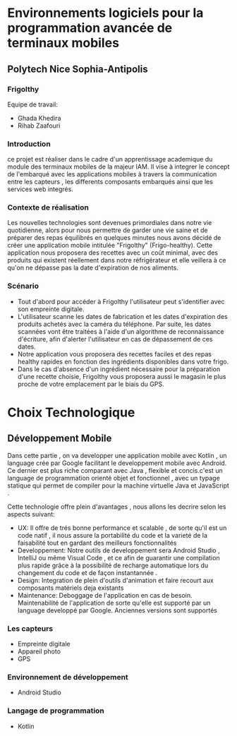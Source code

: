 # Environnements logiciels pour la programmation avancée de terminaux mobiles

## Polytech Nice Sophia-Antipolis


### Frigolthy
Equipe de travail:
* Ghada Khedira
* Rihab Zaafouri

### Introduction
ce projet est réaliser dans le cadre d'un apprentissage academique du module des terminaux mobiles de la majeur IAM. Il vise à integrer le concept de l'embarqué avec les applications mobiles à travers la communication entre les capteurs , les differents composants embarqués ainsi que les services web integrés.

### Contexte de réalisation
Les nouvelles technologies sont devenues primordiales dans notre vie quotidienne, alors pour nous permettre de garder une vie saine et de préparer des repas équilibrés en quelques minutes nous avons décidé de créer une application mobile intitulée "Frigolthy" (Frigo-healthy). 
Cette application nous proposera des recettes avec un coût minimal, avec des produits qui existent réellement dans notre réfrigérateur et elle veillera à ce qu'on ne dépasse pas la date d'expiration de nos aliments.

### Scénario
*  Tout d'abord pour accéder à Frigolthy l'utilisateur peut s'identifier avec son empreinte digitale.
*  L'utilisateur scanne les dates de fabrication et les dates d'expiration des produits achetés avec la caméra du téléphone. Par suite, les dates scannées vont être traitées à l'aide d'un algorithme de reconnaissance d'écriture, afin d'alerter l'utilisateur en cas de dépassement de ces dates.
*  Notre application vous proposera des recettes faciles et des repas healthy rapides en fonction des ingrédients disponibles dans votre frigo.
* Dans le cas d'absence d'un ingrédient nécessaire pour la préparation d'une recette choisie, Frigolthy vous proposera aussi le magasin le plus proche de votre emplacement par le biais du GPS.

# Choix Technologique 

## Développement Mobile
Dans cette partie , on va developper une application mobile avec Kotlin , un language crée par Google facilitant le developpement mobile avec Android. Ce dernier est  plus riche comparant avec Java , flexible et concis.c'est un language de programmation orienté objet et fonctionnel , avec un typage statique qui permet de compiler pour la machine virtuelle Java et JavaScript . 

Cette technologie offre plein d'avantages , nous allons les decrire selon les aspects suivant:

* UX: Il offre de trés bonne performance et scalable , de sorte qu'il est un code natif , il nous assure la portabilité du code et la varieté de la faisabilité tout en gardant des meilleurs fonctionnalités 
* Developpement: Notre outils de developpement sera Android Studio , IntelliJ ou même Visual Code , et ce  afin de guarantir une compilation plus rapide grâce à la possibilité de recharge automatique lors du changement du code et de façon instantannée . 
* Design: Integration de plein d'outils d'animation et faire recourt aux composants matériels deja existants
* Maintenance: Deboggage de l'application en cas de besoin. Maintenabilité de l'application de sorte qu'elle est supporté par un language developpé par Google. Anciennes versions sont supportés



### Les capteurs
* Empreinte digitale
* Appareil photo
* GPS
### Environnement de développement
* Android Studio
### Langage de programmation
* Kotlin
